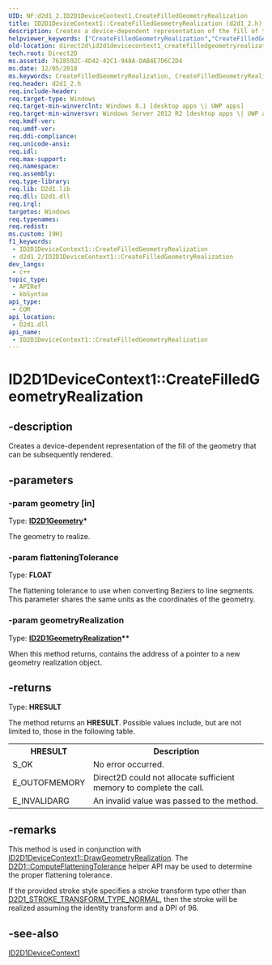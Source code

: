 ```yaml
---
UID: NF:d2d1_2.ID2D1DeviceContext1.CreateFilledGeometryRealization
title: ID2D1DeviceContext1::CreateFilledGeometryRealization (d2d1_2.h)
description: Creates a device-dependent representation of the fill of the geometry that can be subsequently rendered.
helpviewer_keywords: ["CreateFilledGeometryRealization","CreateFilledGeometryRealization method [Direct2D]","CreateFilledGeometryRealization method [Direct2D]","ID2D1DeviceContext1 interface","ID2D1DeviceContext1 interface [Direct2D]","CreateFilledGeometryRealization method","ID2D1DeviceContext1.CreateFilledGeometryRealization","ID2D1DeviceContext1::CreateFilledGeometryRealization","d2d1_2/ID2D1DeviceContext1::CreateFilledGeometryRealization","direct2d.id2d1devicecontext1_createfilledgeometryrealization"]
old-location: direct2d\id2d1devicecontext1_createfilledgeometryrealization.htm
tech.root: Direct2D
ms.assetid: 7628592C-4D42-42C1-948A-DAB4E7D6C2D4
ms.date: 12/05/2018
ms.keywords: CreateFilledGeometryRealization, CreateFilledGeometryRealization method [Direct2D], CreateFilledGeometryRealization method [Direct2D],ID2D1DeviceContext1 interface, ID2D1DeviceContext1 interface [Direct2D],CreateFilledGeometryRealization method, ID2D1DeviceContext1.CreateFilledGeometryRealization, ID2D1DeviceContext1::CreateFilledGeometryRealization, d2d1_2/ID2D1DeviceContext1::CreateFilledGeometryRealization, direct2d.id2d1devicecontext1_createfilledgeometryrealization
req.header: d2d1_2.h
req.include-header: 
req.target-type: Windows
req.target-min-winverclnt: Windows 8.1 [desktop apps \| UWP apps]
req.target-min-winversvr: Windows Server 2012 R2 [desktop apps \| UWP apps]
req.kmdf-ver: 
req.umdf-ver: 
req.ddi-compliance: 
req.unicode-ansi: 
req.idl: 
req.max-support: 
req.namespace: 
req.assembly: 
req.type-library: 
req.lib: D2d1.lib
req.dll: D2d1.dll
req.irql: 
targetos: Windows
req.typenames: 
req.redist: 
ms.custom: 19H1
f1_keywords:
 - ID2D1DeviceContext1::CreateFilledGeometryRealization
 - d2d1_2/ID2D1DeviceContext1::CreateFilledGeometryRealization
dev_langs:
 - c++
topic_type:
 - APIRef
 - kbSyntax
api_type:
 - COM
api_location:
 - D2d1.dll
api_name:
 - ID2D1DeviceContext1::CreateFilledGeometryRealization
---
```


# ID2D1DeviceContext1::CreateFilledGeometryRealization


## -description

Creates a device-dependent representation of the fill of the geometry that can be subsequently rendered.

## -parameters

### -param geometry [in]

Type: <b><a href="/windows/desktop/api/d2d1/nn-d2d1-id2d1geometry">ID2D1Geometry</a>*</b>

The geometry to realize.

### -param flatteningTolerance

Type: <b>FLOAT</b>

The flattening tolerance to use when converting Beziers to line segments. This parameter shares the same units as the coordinates of the geometry.

### -param geometryRealization

Type: <b><a href="/windows/desktop/api/d2d1_2/nn-d2d1_2-id2d1geometryrealization">ID2D1GeometryRealization</a>**</b>

When this method returns, contains the address of a pointer to a new geometry realization object.

## -returns

Type: <b>HRESULT</b>

The method returns an <b>HRESULT</b>. Possible values include, but are not limited to, those in the following table.

<table>
<tr>
<th>HRESULT</th>
<th>Description</th>
</tr>
<tr>
<td>S_OK</td>
<td>No error occurred.</td>
</tr>
<tr>
<td>E_OUTOFMEMORY</td>
<td>Direct2D could not allocate sufficient memory to complete the call.</td>
</tr>
<tr>
<td>E_INVALIDARG</td>
<td>An invalid value was passed to the method.</td>
</tr>
</table>

## -remarks

This method is used in conjunction with <a href="/windows/desktop/api/d2d1_2/nf-d2d1_2-id2d1devicecontext1-drawgeometryrealization">ID2D1DeviceContext1::DrawGeometryRealization</a>. The <a href="/previous-versions/windows/desktop/legacy/dn280327(v=vs.85)">D2D1::ComputeFlatteningTolerance</a> helper API may be used to determine the proper flattening tolerance.

If the provided stroke style specifies a stroke transform type other than <a href="/windows/desktop/api/d2d1_1/ne-d2d1_1-d2d1_stroke_transform_type">D2D1_STROKE_TRANSFORM_TYPE_NORMAL</a>, then the stroke will be realized assuming the identity transform and a DPI of 96.

## -see-also

<a href="/windows/desktop/api/d2d1_2/nn-d2d1_2-id2d1devicecontext1">ID2D1DeviceContext1</a>

